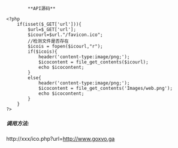 		    **API源码**

```
<?php
	if(isset($_GET['url'])){
		$url=$_GET['url'];
		$icourl=$url."/favicon.ico";
		//检测文件是否存在
		$icois = fopen($icourl,"r"); 
		if($icois){
			header('content-type:image/png;');
        	$icocontent = file_get_contents($icourl);
        	echo $icocontent;
		}
		else{
			header('content-type:image/png;');
        	$icocontent = file_get_contents('Images/web.png');
        	echo $icocontent;
		}
	}
?>
```
##### 调用方法:
http://xxx/ico.php?url=http://www.goxvo.ga

